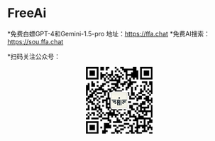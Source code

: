 # FreeAi
*免费白嫖GPT-4和Gemini-1.5-pro 地址：https://ffa.chat
*免费AI搜索：https://sou.ffa.chat

*扫码关注公众号：
<div align="center">
 <img src="./公众号.png"></img>
</div>
